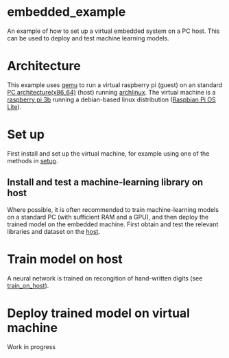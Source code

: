 # embedded_example
An example of how to set up a virtual embedded system on a PC host. This can be used to deploy and test machine learning models.

# Architecture
This example uses [qemu](https://qemu.org) to run a virtual raspberry pi (guest) on an  standard [PC architecture(x86\_64)](https://en.wikipedia.org/wiki/X86_64) (host) running [archlinux](https://archlinux.org).  The virtual machine is a [raspberry pi 3b](https://www.raspberrypi.com/products/raspberry-pi-3-model-b/) running a debian-based linux distribution ([Raspbian Pi OS Lite](https://www.raspberrypi.com/software/)). 

# Set up
First install and set up the virtual machine, for example using one of the methods in [setup](setup).

## Install and test a machine-learning library on host
Where possible, it is often recommended to train machine-learning models on a standard PC (with sufficient RAM and a GPU), and then deploy the trained model on the embedded machine. First obtain and test the relevant libraries and dataset on the [host](setup/machine\_learning/host). 

# Train model on host
A neural network is trained on recongition of hand-written digits (see [train\_on\_host](train_on_host)).

# Deploy trained model on virtual machine
Work in progress

